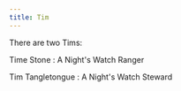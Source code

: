 ```yaml
---
title: Tim
---
```


There are two Tims:

Time Stone : A Night's Watch Ranger

Tim Tangletongue : A Night's Watch Steward


